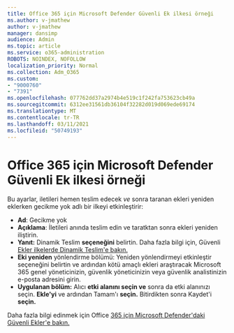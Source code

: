 ```yaml
---
title: Office 365 için Microsoft Defender Güvenli Ek ilkesi örneği
ms.author: v-jmathew
author: v-jmathew
manager: dansimp
audience: Admin
ms.topic: article
ms.service: o365-administration
ROBOTS: NOINDEX, NOFOLLOW
localization_priority: Normal
ms.collection: Adm_O365
ms.custom:
- "9000760"
- "7391"
ms.openlocfilehash: 077762dd37a2974b4e519c1f242fa753623cb49a
ms.sourcegitcommit: 6312ee31561db36104f32282d019d069ede69174
ms.translationtype: MT
ms.contentlocale: tr-TR
ms.lasthandoff: 03/11/2021
ms.locfileid: "50749193"
---
```

# <a name="example-microsoft-defender-for-office-365-safe-attachment-policy"></a>Office 365 için Microsoft Defender Güvenli Ek ilkesi örneği

Bu ayarlar, iletileri hemen teslim edecek *ve* sonra taranan ekleri yeniden eklerken gecikme yok adlı bir ilkeyi etkinleştirir:

- **Ad**: Gecikme yok
- **Açıklama**: İletileri anında teslim edin ve taratktan sonra ekleri yeniden iliştirin.
- **Yanıt:** Dinamik Teslim **seçeneğini** belirtin. Daha fazla bilgi için, Güvenli [Ekler ilkelerde Dinamik Teslim'e bakın.](https://go.microsoft.com/fwlink/?linkid=2092328)
- **Eki yeniden** yönlendirme bölümü: Yeniden yönlendirmeyi etkinleştir seçeneğini belirtin ve ardından kötü amaçlı ekleri araştıracak Microsoft 365 genel yöneticinizin, güvenlik yöneticinizin veya güvenlik analistinizin e-posta adresini girin.
- **Uygulanan bölüm:** Alıcı **etki alanını seçin ve** sonra da etki alanınızı seçin. **Ekle'yi** ve ardından Tamam'ı **seçin.** Bitirdikten sonra Kaydet'i **seçin.**

Daha fazla bilgi edinmek için Office [365 için Microsoft Defender'daki Güvenli Ekler'e bakın.](https://go.microsoft.com/fwlink/?linkid=2092213)
